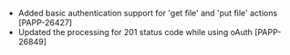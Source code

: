 * Added basic authentication support for 'get file' and 'put file' actions [PAPP-26427]
* Updated the processing for 201 status code while using oAuth [PAPP-26849]
